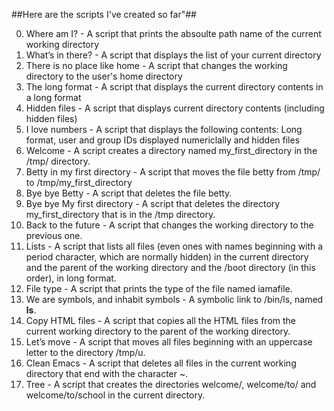  ##Here are the scripts I've created so far"##


0. Where am I? - A script that prints the absoulte path name of the current working directory 
1. What’s in there? - A script that displays the list of your current directory 
2. There is no place like home - A script that changes the working directory to the user's home directory 
3. The long format - A script that displays the current directory contents in a long format 
4. Hidden files - A script that displays current directory contents (including hidden files) 
5. I love numbers - A script that displays the following contents: Long format, user and group IDs displayed numericlally and hidden files
6. Welcome - A script creates a directory named my_first_directory in the /tmp/ directory.
7. Betty in my first directory - A script that moves the file betty from /tmp/ to /tmp/my_first_directory
8. Bye bye Betty - A script that deletes the file betty.
9. Bye bye My first directory - A script that deletes the directory my_first_directory that is in the /tmp directory.
10. Back to the future - A script that changes the working directory to the previous one.
11. Lists - A script that lists all files (even ones with names beginning with a period character, which are normally hidden) in the current directory and the parent of the working directory and the /boot directory (in this order), in long format.
12. File type - A script that prints the type of the file named iamafile.
13. We are symbols, and inhabit symbols - A symbolic link to /bin/ls, named __ls__.
14. Copy HTML files - A script that copies all the HTML files from the current working directory to the parent of the working directory.
15. Let’s move - A script that moves all files beginning with an uppercase letter to the directory /tmp/u.
16. Clean Emacs - A script that deletes all files in the current working directory that end with the character ~.
17. Tree - A script that creates the directories welcome/, welcome/to/ and welcome/to/school in the current directory.
